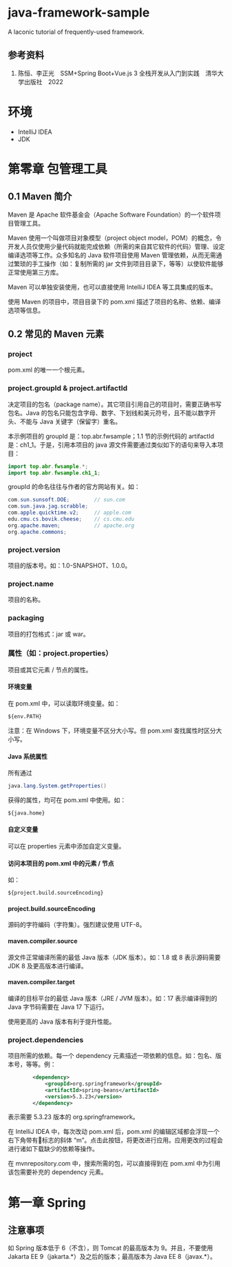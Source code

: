# java-framework-sample

A laconic tutorial of frequently-used framework.

## 参考资料

1. 陈恒、李正光&emsp;SSM+Spring Boot+Vue.js 3 全栈开发从入门到实践&emsp;清华大学出版社&emsp;2022

# 环境

- IntelliJ IDEA
- JDK

# 第零章 包管理工具

## 0.1 Maven 简介

Maven 是 Apache 软件基金会（Apache Software Foundation）的一个软件项目管理工具。

Maven 使用一个叫做项目对象模型（project object model，POM）的概念，令开发人员仅使用少量代码就能完成依赖（所需的来自其它软件的代码）管理、设定编译选项等工作。众多知名的 Java 软件项目使用 Maven 管理依赖，从而无需通过繁琐的手工操作（如：复制所需的 jar 文件到项目目录下，等等）以使软件能够正常使用第三方库。

Maven 可以单独安装使用，也可以直接使用 IntelliJ IDEA 等工具集成的版本。

使用 Maven 的项目中，项目目录下的 pom.xml 描述了项目的名称、依赖、编译选项等信息。

## 0.2 常见的 Maven 元素

### project

pom.xml 的唯一一个根元素。

### project.groupId & project.artifactId

决定项目的包名（package name）。其它项目引用自己的项目时，需要正确书写包名。Java 的包名只能包含字母、数字、下划线和美元符号，且不能以数字开头、不能与 Java 关键字（保留字）重名。

本示例项目的 groupId 是：top.abr.fwsample；1.1 节的示例代码的 artifactId 是：ch1_1。于是，引用本项目的 java 源文件需要通过类似如下的语句来导入本项目：

```java
import top.abr.fwsample.*;
import top.abr.fwsample.ch1_1;
```

groupId 的命名往往与作者的官方网站有关。如：

```java
com.sun.sunsoft.DOE;        // sun.com
com.sun.java.jag.scrabble;
com.apple.quicktime.v2;     // apple.com
edu.cmu.cs.bovik.cheese;    // cs.cmu.edu
org.apache.maven;           // apache.org
org.apache.commons;
```

### project.version

项目的版本号。如：1.0-SNAPSHOT、1.0.0。

### project.name

项目的名称。

### packaging

项目的打包格式：jar 或 war。

### 属性（如：project.properties）

项目或其它元素 / 节点的属性。

#### 环境变量

在 pom.xml 中，可以读取环境变量。如：

```xml
${env.PATH}
```

注意：在 Windows 下，环境变量不区分大小写。但 pom.xml 查找属性时区分大小写。

#### Java 系统属性

所有通过
```java
java.lang.System.getProperties()
```
获得的属性，均可在 pom.xml 中使用。如：

```xml
${java.home}
```

#### 自定义变量

可以在 properties 元素中添加自定义变量。

#### 访问本项目的 pom.xml 中的元素 / 节点

如：

```xml
${project.build.sourceEncoding}
```

#### project.build.sourceEncoding

源码的字符编码（字符集）。强烈建议使用 UTF-8。

#### maven.compiler.source

源文件正常编译所需的最低 Java 版本（JDK 版本）。如：1.8 或 8 表示源码需要 JDK 8 及更高版本进行编译。

#### maven.compiler.target

编译的目标平台的最低 Java 版本（JRE / JVM 版本）。如：17 表示编译得到的 Java 字节码需要在 Java 17 下运行。

使用更高的 Java 版本有利于提升性能。

### project.dependencies

项目所需的依赖。每一个 dependency 元素描述一项依赖的信息。如：包名、版本号，等等。例：

```xml
		<dependency>
			<groupId>org.springframework</groupId>
			<artifactId>spring-beans</artifactId>
			<version>5.3.23</version>
		</dependency>
```
表示需要 5.3.23 版本的 org.springframework。

在 IntelliJ IDEA 中，每次改动 pom.xml 后，pom.xml 的编辑区域都会浮现一个右下角带有🔄标志的斜体 “m”。点击此按钮，将更改进行应用。应用更改的过程会进行诸如下载缺少的依赖等操作。

在 mvnrepository.com 中，搜索所需的包，可以直接得到在 pom.xml 中为引用该包需要补充的 dependency 元素。

# 第一章 Spring

## 注意事项

如 Spring 版本低于 6（不含），则 Tomcat 的最高版本为 9。并且，不要使用 Jakarta EE 9（jakarta.\*）及之后的版本；最高版本为 Java EE 8（javax.\*）。
